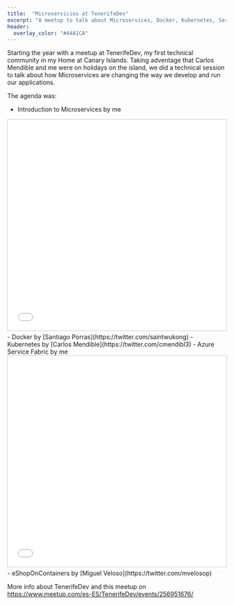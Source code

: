 ```yaml
---
title:  "Microservicios at TenerifeDev"
excerpt: "A meetup to talk about Microservices, Docker, Kubernetes, Service Fabric"
header:
  overlay_color: "#44A1CA"
---
```


Starting the year with a meetup at TenerifeDev, my first technical community in my Home at Canary Islands. Taking adventage that Carlos Mendible and me were on holidays on the island, we did a technical session to talk about how Microservices are changing the way we develop and run our applications. 

The agenda was:

- Introduction to Microservices by me
<iframe src="//www.slideshare.net/slideshow/embed_code/key/IsFnRIFIOisEr2" width="595" height="485" frameborder="0" marginwidth="0" marginheight="0" scrolling="no" style="border:1px solid #CCC; border-width:1px; margin-bottom:5px; max-width: 100%;" allowfullscreen> </iframe> 
- Docker by [Santiago Porras](https://twitter.com/saintwukong)
- Kubernetes by [Carlos Mendible](https://twitter.com/cmendibl3)
- Azure Service Fabric by me
<iframe src="//www.slideshare.net/slideshow/embed_code/key/i7FRTnkDPOxXAq" width="595" height="485" frameborder="0" marginwidth="0" marginheight="0" scrolling="no" style="border:1px solid #CCC; border-width:1px; margin-bottom:5px; max-width: 100%;" allowfullscreen> </iframe> 
- eShopOnContainers by [Miguel Veloso](https://twitter.com/mvelosop)


More info about TenerifeDev and this meetup on <https://www.meetup.com/es-ES/TenerifeDev/events/256951676/>